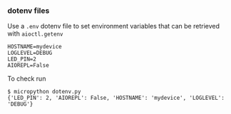 ### dotenv files

Use a `.env` dotenv file to set environment variables that can be retrieved with `aioctl.getenv`

```
HOSTNAME=mydevice
LOGLEVEL=DEBUG
LED_PIN=2
AIOREPL=False
```
To check run 

```
$ micropython dotenv.py
{'LED_PIN': 2, 'AIOREPL': False, 'HOSTNAME': 'mydevice', 'LOGLEVEL': 'DEBUG'}
```
